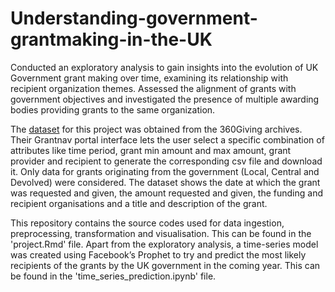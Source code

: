 # Understanding-government-grantmaking-in-the-UK
Conducted an exploratory analysis to gain insights into the evolution of UK Government grant making over time, examining its relationship with recipient organization themes. Assessed the alignment of grants with government objectives and investigated the presence of multiple awarding bodies providing grants to the same organization.

The [dataset](https://grantnav.threesixtygiving.org/search?query=UK+government&default_field=%2A&sort=_score+desc) for this project was obtained from the 360Giving archives. Their Grantnav portal interface lets the user select a specific combination of attributes like time period, grant min amount and max amount, grant provider and recipient to generate the corresponding csv file and download it. Only data for grants originating from the government (Local, Central and Devolved) were considered. The dataset shows the date at which the grant was requested and given, the amount requested and given, the funding and recipient organisations and a title and description of the grant.


This repository contains the source codes used for data ingestion, preprocessing, transformation and visualisation. This can be found in the 'project.Rmd' file. Apart from the exploratory analysis, a time-series model was created using Facebook’s Prophet to try and predict the most likely recipients of the grants by the UK government in the coming year. This can be found in the 'time_series_prediction.ipynb' file.
